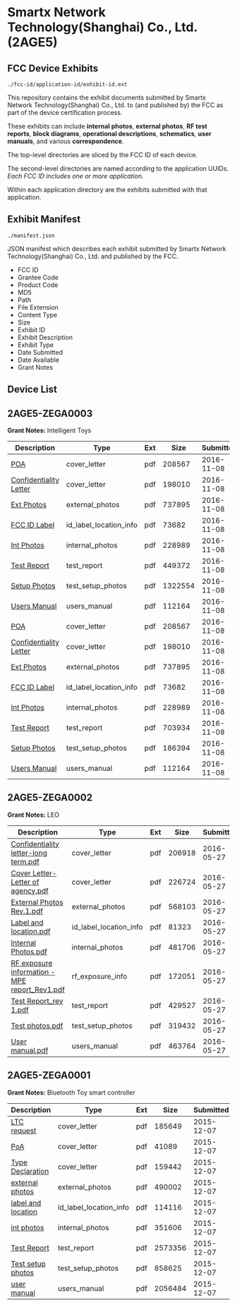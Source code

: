 # Smartx Network Technology(Shanghai) Co., Ltd. (2AGE5)
## FCC Device Exhibits

```
./fcc-id/application-id/exhibit-id.ext
```

This repository contains the exhibit documents submitted by Smartx Network Technology(Shanghai) Co., Ltd. to (and published by) the FCC as part of the device certification process.

These exhibits can include **internal photos**, **external photos**, **RF test reports**, **block diagrams**, **operational descriptions**, **schematics**, **user manuals**, and various **correspondence**.

The top-level directories are sliced by the FCC ID of each device.

The second-level directories are named according to the application UUIDs. *Each FCC ID includes one or more application.*

Within each application directory are the exhibits submitted with that application. 

## Exhibit Manifest

```
./manifest.json
```

JSON manifest which describes each exhibit submitted by Smartx Network Technology(Shanghai) Co., Ltd. and published by the FCC.

- FCC ID
- Grantee Code
- Product Code
- MD5
- Path
- File Extension
- Content Type
- Size
- Exhibit ID
- Exhibit Description
- Exhibit Type
- Date Submitted
- Date Available
- Grant Notes

## Device List
## 2AGE5-ZEGA0003
**Grant Notes:** Intelligent Toys

| Description | Type | Ext | Size | Submitted | Available |
| ----------- | ---- | --- | ---- | --------- | --------- |
| [POA](2AGE5-ZEGA0003/1f9df3b70ce77d7f556b32cd66806efd/3190202.pdf) | cover_letter | pdf | 208567 | 2016-11-08 | 2016-11-08 |
| [Confidentiality Letter](2AGE5-ZEGA0003/1f9df3b70ce77d7f556b32cd66806efd/3190203.pdf) | cover_letter | pdf | 198010 | 2016-11-08 | 2016-11-08 |
| [Ext Photos](2AGE5-ZEGA0003/1f9df3b70ce77d7f556b32cd66806efd/3190205.pdf) | external_photos | pdf | 737895 | 2016-11-08 | 2016-11-08 |
| [FCC ID Label](2AGE5-ZEGA0003/1f9df3b70ce77d7f556b32cd66806efd/3190206.pdf) | id_label_location_info | pdf | 73682 | 2016-11-08 | 2016-11-08 |
| [Int Photos](2AGE5-ZEGA0003/1f9df3b70ce77d7f556b32cd66806efd/3190207.pdf) | internal_photos | pdf | 228989 | 2016-11-08 | 2016-11-08 |
| [Test Report](2AGE5-ZEGA0003/1f9df3b70ce77d7f556b32cd66806efd/3190210.pdf) | test_report | pdf | 449372 | 2016-11-08 | 2016-11-08 |
| [Setup Photos](2AGE5-ZEGA0003/1f9df3b70ce77d7f556b32cd66806efd/3190211.pdf) | test_setup_photos | pdf | 1322554 | 2016-11-08 | 2016-11-08 |
| [Users Manual](2AGE5-ZEGA0003/1f9df3b70ce77d7f556b32cd66806efd/3190212.pdf) | users_manual | pdf | 112164 | 2016-11-08 | 2016-11-08 |
| [POA](2AGE5-ZEGA0003/7dd297d25ec3f9f95bb62fcee0d469da/3190202.pdf) | cover_letter | pdf | 208567 | 2016-11-08 | 2016-11-08 |
| [Confidentiality Letter](2AGE5-ZEGA0003/7dd297d25ec3f9f95bb62fcee0d469da/3190203.pdf) | cover_letter | pdf | 198010 | 2016-11-08 | 2016-11-08 |
| [Ext Photos](2AGE5-ZEGA0003/7dd297d25ec3f9f95bb62fcee0d469da/3190205.pdf) | external_photos | pdf | 737895 | 2016-11-08 | 2016-11-08 |
| [FCC ID Label](2AGE5-ZEGA0003/7dd297d25ec3f9f95bb62fcee0d469da/3190206.pdf) | id_label_location_info | pdf | 73682 | 2016-11-08 | 2016-11-08 |
| [Int Photos](2AGE5-ZEGA0003/7dd297d25ec3f9f95bb62fcee0d469da/3190207.pdf) | internal_photos | pdf | 228989 | 2016-11-08 | 2016-11-08 |
| [Test Report](2AGE5-ZEGA0003/7dd297d25ec3f9f95bb62fcee0d469da/3190234.pdf) | test_report | pdf | 703934 | 2016-11-08 | 2016-11-08 |
| [Setup Photos](2AGE5-ZEGA0003/7dd297d25ec3f9f95bb62fcee0d469da/3190235.pdf) | test_setup_photos | pdf | 186394 | 2016-11-08 | 2016-11-08 |
| [Users Manual](2AGE5-ZEGA0003/7dd297d25ec3f9f95bb62fcee0d469da/3190212.pdf) | users_manual | pdf | 112164 | 2016-11-08 | 2016-11-08 |
## 2AGE5-ZEGA0002
**Grant Notes:** LEO

| Description | Type | Ext | Size | Submitted | Available |
| ----------- | ---- | --- | ---- | --------- | --------- |
| [Confidentiality letter-long term.pdf](2AGE5-ZEGA0002/51910d6cb63bbcf3b5fb97515b0af382/3007789.pdf) | cover_letter | pdf | 206918 | 2016-05-27 | 2016-05-27 |
| [Cover Letter-Letter of agency.pdf](2AGE5-ZEGA0002/51910d6cb63bbcf3b5fb97515b0af382/3007790.pdf) | cover_letter | pdf | 226724 | 2016-05-27 | 2016-05-27 |
| [External Photos Rev.1.pdf](2AGE5-ZEGA0002/51910d6cb63bbcf3b5fb97515b0af382/3007791.pdf) | external_photos | pdf | 568103 | 2016-05-27 | 2016-05-27 |
| [Label and location.pdf](2AGE5-ZEGA0002/51910d6cb63bbcf3b5fb97515b0af382/3007793.pdf) | id_label_location_info | pdf | 81323 | 2016-05-27 | 2016-05-27 |
| [Internal Photos.pdf](2AGE5-ZEGA0002/51910d6cb63bbcf3b5fb97515b0af382/3007792.pdf) | internal_photos | pdf | 481706 | 2016-05-27 | 2016-05-27 |
| [RF exposure information - MPE  report_Rev1.pdf](2AGE5-ZEGA0002/51910d6cb63bbcf3b5fb97515b0af382/3007794.pdf) | rf_exposure_info | pdf | 172051 | 2016-05-27 | 2016-05-27 |
| [Test Report_rev 1.pdf](2AGE5-ZEGA0002/51910d6cb63bbcf3b5fb97515b0af382/3007798.pdf) | test_report | pdf | 429527 | 2016-05-27 | 2016-05-27 |
| [Test photos.pdf](2AGE5-ZEGA0002/51910d6cb63bbcf3b5fb97515b0af382/3007797.pdf) | test_setup_photos | pdf | 319432 | 2016-05-27 | 2016-05-27 |
| [User manual.pdf](2AGE5-ZEGA0002/51910d6cb63bbcf3b5fb97515b0af382/3007799.pdf) | users_manual | pdf | 463764 | 2016-05-27 | 2016-05-27 |
## 2AGE5-ZEGA0001
**Grant Notes:** Bluetooth Toy smart controller

| Description | Type | Ext | Size | Submitted | Available |
| ----------- | ---- | --- | ---- | --------- | --------- |
| [LTC request](2AGE5-ZEGA0001/d5d823e9eeb67b75fc7ba8ef5ae4129e/2832166.pdf) | cover_letter | pdf | 185649 | 2015-12-07 | 2015-12-07 |
| [PoA](2AGE5-ZEGA0001/d5d823e9eeb67b75fc7ba8ef5ae4129e/2832167.pdf) | cover_letter | pdf | 41089 | 2015-12-07 | 2015-12-07 |
| [Type Declaration](2AGE5-ZEGA0001/d5d823e9eeb67b75fc7ba8ef5ae4129e/2832172.pdf) | cover_letter | pdf | 159442 | 2015-12-07 | 2015-12-07 |
| [external photos](2AGE5-ZEGA0001/d5d823e9eeb67b75fc7ba8ef5ae4129e/2832165.pdf) | external_photos | pdf | 490002 | 2015-12-07 | 2015-12-07 |
| [label and location](2AGE5-ZEGA0001/d5d823e9eeb67b75fc7ba8ef5ae4129e/2832169.pdf) | id_label_location_info | pdf | 114116 | 2015-12-07 | 2015-12-07 |
| [int photos](2AGE5-ZEGA0001/d5d823e9eeb67b75fc7ba8ef5ae4129e/2832168.pdf) | internal_photos | pdf | 351606 | 2015-12-07 | 2015-12-07 |
| [Test Report](2AGE5-ZEGA0001/d5d823e9eeb67b75fc7ba8ef5ae4129e/2832171.pdf) | test_report | pdf | 2573356 | 2015-12-07 | 2015-12-07 |
| [Test setup photos](2AGE5-ZEGA0001/d5d823e9eeb67b75fc7ba8ef5ae4129e/2832170.pdf) | test_setup_photos | pdf | 858625 | 2015-12-07 | 2015-12-07 |
| [user manual](2AGE5-ZEGA0001/d5d823e9eeb67b75fc7ba8ef5ae4129e/2832173.pdf) | users_manual | pdf | 2056484 | 2015-12-07 | 2015-12-07 |

